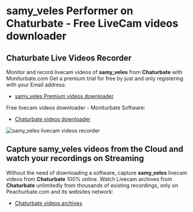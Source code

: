 # samy_veles Performer on Chaturbate - Free LiveCam videos downloader

## Chaturbate Live Videos Recorder

Monitor and record livecam videos of **samy_veles** from **Chaturbate** with Moniturbate.com
Get a premium trial for free by just and only registering with your Email address:
* [samy_veles Premium videos downloader](https://moniturbate.com/request-demo-licence-key.html)

Free livecam videos downloader - Moniturbate Software:
* [Chaturbate videos downloader](https://moniturbate.com/moniturbate-download-software.html)

![samy_veles livecam videos recorder](https://peachurnet.com/templates/moniturbate-software.png)


## Capture samy_veles videos from the Cloud and watch your recordings on Streaming

Without the need of downloading a software, capture **samy_veles** livecam videos from **Chaturbate** 100% online.
Watch Livecam archives from **Chaturbate** unlimitedly from thousands of existing recordings, only on Peachurbate.com and its websites network:
* [Chaturbate videos archives](https://peachurnet.com/)
